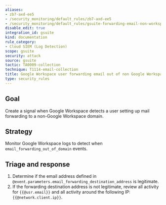 ```yaml
---
aliases:
- zb7-axd-ee5
- /security_monitoring/default_rules/zb7-axd-ee5
- /security_monitoring/default_rules/gsuite-forwarding-email-non-workspace-domain
disable_edit: true
integration_id: gsuite
kind: documentation
rule_category:
- Cloud SIEM (Log Detection)
scope: gsuite
security: attack
source: gsuite
tactic: TA0009-collection
technique: T1114-email-collection
title: Google Workspace user forwarding email out of non Google Workspace domain
type: security_rules
---
```


## Goal
Create a signal when Google Workspace detects a user setting up mail forwarding to a non-Google Workspace domain.

## Strategy
Monitor Google Workspace logs to detect when `email_forwarding_out_of_domain` events.

## Triage and response
1. Determine if the email address defined in `@event.parameters.email_forwarding_destination_address` is legitimate.
2. If the forwarding destination address is not legitimate, review all activity for `{{@usr.email}}` and all activity around the following IP: `{{@network.client.ip}}`.
